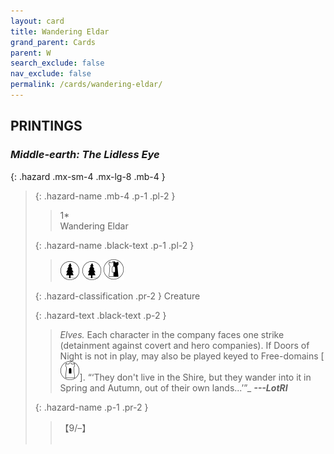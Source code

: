```yaml
---
layout: card
title: Wandering Eldar
grand_parent: Cards
parent: W
search_exclude: false
nav_exclude: false
permalink: /cards/wandering-eldar/
---
```


## PRINTINGS


### _Middle-earth: The Lidless Eye_

{: .hazard .mx-sm-4 .mx-lg-8 .mb-4 }
> {: .hazard-name .mb-4 .p-1 .pl-2 }
> > <div class="hazard-mp">1*</div>
> > <div class="card-name">Wandering Eldar</div>
>
> {: .hazard-name .black-text .p-1 .pl-2 }
> > ![](/assets/images/wilderness.svg) ![](/assets/images/wilderness.svg) ![](/assets/images/border-land.svg)
>
> {: .hazard-classification .pr-2 }
> Creature
>
> {: .hazard-text .black-text .p-2 }
> > _Elves._ Each character in the company faces one strike (detainment against covert and hero companies). If Doors of Night is not in play, may also be played keyed to Free-domains \[![](/assets/images/free-domain.svg)].   “‘They don't live in the Shire, but they wander into it in Spring and Autumn, out of their own lands...’”_ ***---LotRI*** 
>
> {: .hazard-name .p-1 .pr-2 }
> > <div class="card-shield">【9/&ndash;】</div>
> > <div class="card-corruption">&nbsp;</div>
